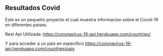 ## Resultados Covid


Este es un pequeño proyecto el cual muestra informacion sobre el Covid-19 en diferentes paises.

Rest Api Utilizada: https://coronavirus-19-api.herokuapp.com/countries/

Y para acceder a un pais en especifico
https://coronavirus-19-api.herokuapp.com/countries/pais
